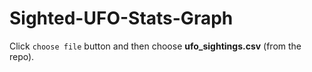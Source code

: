 # Sighted-UFO-Stats-Graph

Click `choose file` button and then choose **ufo_sightings.csv** (from the repo).
